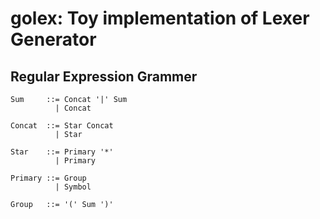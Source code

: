 # golex: Toy implementation of Lexer Generator


## Regular Expression Grammer
```
Sum     ::= Concat '|' Sum
          | Concat

Concat  ::= Star Concat
          | Star

Star    ::= Primary '*'
          | Primary

Primary ::= Group
          | Symbol

Group   ::= '(' Sum ')'
```
